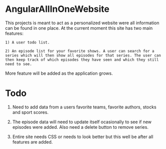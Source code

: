 # AngularAllInOneWebsite

  This projects is meant to act as a personalized website were all information can be found in one place. At the current moment this site has two main features:

    1) A user todo list.

    2) An episode list for your favorite shows. A user can search for a series which will then show all episodes for that series. The user can then keep track of which episodes they have seen and which they still need to see.
  
  More feature will be added as the application grows.
  
# Todo

  1) Need to add data from a users favorite teams, favorite authors, stocks and sport scores.
  
  2) The episode data will need to update itself ocasionally to see if new episodes were added. Also need a delete button to remove series.
  
  3) Entire site needs CSS or needs to look better but this well be after all features are added. 
